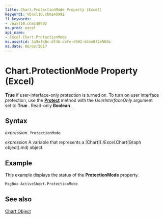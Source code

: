 ```yaml
---
title: Chart.ProtectionMode Property (Excel)
keywords: vbaxl10.chm148092
f1_keywords:
- vbaxl10.chm148092
ms.prod: excel
api_name:
- Excel.Chart.ProtectionMode
ms.assetid: 5a9afe8c-df46-cbfe-d692-d4be8f2e505b
ms.date: 06/08/2017
---
```



# Chart.ProtectionMode Property (Excel)

 **True** if user-interface-only protection is turned on. To turn on user interface protection, use the **[Protect](Excel.Chart.Protect.md)** method with the _UserInterfaceOnly_ argument set to **True** . Read-only **Boolean** .


## Syntax

 _expression_. `ProtectionMode`

 _expression_ A variable that represents a [Chart](./Excel.Chart(Graph object).md) object.


## Example

This example displays the status of the  **ProtectionMode** property.


```vb
MsgBox ActiveSheet.ProtectionMode
```


## See also


[Chart Object](Excel.Chart(object).md)

